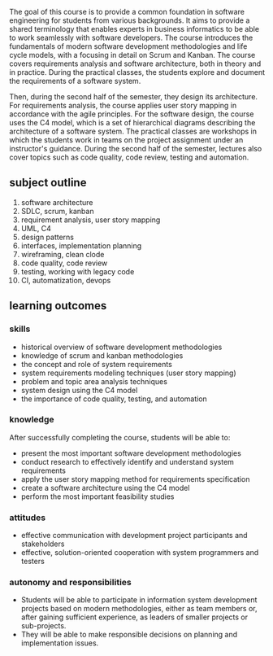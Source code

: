 The goal of this course is to provide a common foundation in software engineering for students from various backgrounds.
It aims to provide a shared terminology that enables experts in business informatics to be able to work seamlessly with software developers.
The course introduces the fundamentals of modern software development methodologies and life cycle models, with a focusing in detail on Scrum and Kanban.
The course covers requirements analysis and software architecture, both in theory and in practice.
During the practical classes, the students explore and document the requirements of a software system.

Then, during the second half of the semester, they design its architecture.
For requirements analysis, the course applies user story mapping in accordance with the agile principles.
For the software design, the course uses the C4 model, which is a set of hierarchical diagrams describing the architecture of a software system.
The practical classes are workshops in which the students work in teams on the project assignment under an instructor's guidance.
During the second half of the semester, lectures also cover topics such as code quality, code review, testing and automation.

## subject outline

1. software architecture
2. SDLC, scrum, kanban
3. requirement analysis, user story mapping
4. UML, C4
5. design patterns
6. interfaces, implementation planning
7. wireframing, clean clode
8. code quality, code review
9. testing, working with legacy code
10. CI, automatization, devops

## learning outcomes

### skills

- historical overview of software development methodologies
- knowledge of scrum and kanban methodologies
- the concept and role of system requirements
- system requirements modeling techniques (user story mapping)
- problem and topic area analysis techniques
- system design using the C4 model
- the importance of code quality, testing, and automation

### knowledge

After successfully completing the course, students will be able to:

- present the most important software development methodologies
- conduct research to effectively identify and understand system requirements
- apply the user story mapping method for requirements specification
- create a software architecture using the C4 model
- perform the most important feasibility studies

### attitudes

- effective communication with development project participants and stakeholders
- effective, solution-oriented cooperation with system programmers and testers

### autonomy and responsibilities

- Students will be able to participate in information system development projects based on modern methodologies, either as team members or, after gaining sufficient experience, as leaders of smaller projects or sub-projects.
- They will be able to make responsible decisions on planning and implementation issues.
